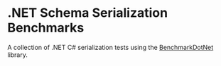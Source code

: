 # .NET Schema Serialization Benchmarks
A collection of .NET C# serialization tests using the [BenchmarkDotNet](https://github.com/dotnet/BenchmarkDotNet) library.


